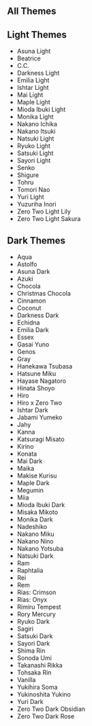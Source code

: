 All Themes
---

## Light Themes
- Asuna Light
- Beatrice
- C.C.
- Darkness Light
- Emilia Light
- Ishtar Light
- Mai Light
- Maple Light
- Mioda Ibuki Light
- Monika Light
- Nakano Ichika
- Nakano Itsuki
- Natsuki Light
- Ryuko Light
- Satsuki Light
- Sayori Light
- Senko
- Shigure
- Tohru
- Tomori Nao
- Yuri Light
- Yuzuriha Inori
- Zero Two Light Lily
- Zero Two Light Sakura 
  
## Dark Themes
- Aqua
- Astolfo
- Asuna Dark
- Azuki
- Chocola
- Christmas Chocola
- Cinnamon
- Coconut
- Darkness Dark
- Echidna
- Emilia Dark
- Essex
- Gasai Yuno
- Genos
- Gray
- Hanekawa Tsubasa
- Hatsune Miku
- Hayase Nagatoro
- Hinata Shoyo
- Hiro
- Hiro x Zero Two
- Ishtar Dark
- Jabami Yumeko
- Jahy
- Kanna
- Katsuragi Misato
- Kirino
- Konata
- Mai Dark
- Maika
- Makise Kurisu
- Maple Dark
- Megumin
- Miia
- Mioda Ibuki Dark
- Misaka Mikoto
- Monika Dark
- Nadeshiko
- Nakano Miku
- Nakano Nino
- Nakano Yotsuba
- Natsuki Dark
- Ram
- Raphtalia
- Rei
- Rem
- Rias: Crimson
- Rias: Onyx
- Rimiru Tempest
- Rory Mercury
- Ryuko Dark
- Sagiri
- Satsuki Dark
- Sayori Dark
- Shima Rin
- Sonoda Umi
- Takanashi Rikka
- Tohsaka Rin
- Vanilla
- Yukihira Soma
- Yukinoshita Yukino
- Yuri Dark
- Zero Two Dark Obsidian
- Zero Two Dark Rose
  